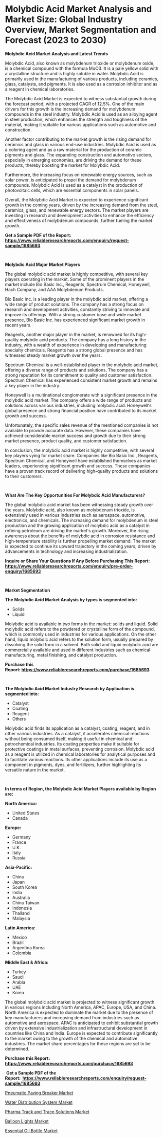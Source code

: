 <p><h1>Molybdic Acid Market Analysis and Market Size: Global Industry Overview, Market Segmentation and Forecast (2023 to 2030)</h1></p><p><strong>Molybdic Acid Market Analysis and Latest Trends</strong></p>
<p><p>Molybdic Acid, also known as molybdenum trioxide or molybdenum oxide, is a chemical compound with the formula MoO3. It is a pale yellow solid with a crystalline structure and is highly soluble in water. Molybdic Acid is primarily used in the manufacturing of various products, including ceramics, glass, catalysts, and pigments. It is also used as a corrosion inhibitor and as a reagent in chemical laboratories.</p><p>The Molybdic Acid Market is expected to witness substantial growth during the forecast period, with a projected CAGR of 12.5%. One of the main drivers for this growth is the increasing demand for molybdenum compounds in the steel industry. Molybdic Acid is used as an alloying agent in steel production, which enhances the strength and toughness of the material, making it suitable for various applications such as automotive and construction.</p><p>Another factor contributing to the market growth is the rising demand for ceramics and glass in various end-use industries. Molybdic Acid is used as a coloring agent and as a raw material for the production of ceramic pigments and glass. The expanding construction and automotive sectors, especially in emerging economies, are driving the demand for these products, thereby boosting the market for Molybdic Acid.</p><p>Furthermore, the increasing focus on renewable energy sources, such as solar power, is anticipated to propel the demand for molybdenum compounds. Molybdic Acid is used as a catalyst in the production of photovoltaic cells, which are essential components in solar panels.</p><p>Overall, the Molybdic Acid Market is expected to experience significant growth in the coming years, driven by the increasing demand from the steel, ceramics, glass, and renewable energy sectors. The market players are investing in research and development activities to enhance the efficiency and effectiveness of molybdenum compounds, further fueling the market growth.</p></p>
<p><strong>Get a Sample PDF of the Report:&nbsp; <a href="https://www.reliableresearchreports.com/enquiry/request-sample/1685693">https://www.reliableresearchreports.com/enquiry/request-sample/1685693</a></strong></p>
<p>&nbsp;</p>
<p><strong>Molybdic Acid Major Market Players</strong></p>
<p><p>The global molybdic acid market is highly competitive, with several key players operating in the market. Some of the prominent players in the market include Bio Basic Inc., Reagents, Spectrum Chemical, Honeywell, Hach Company, and AAA Molybdenum Products.</p><p>Bio Basic Inc. is a leading player in the molybdic acid market, offering a wide range of product solutions. The company has a strong focus on research and development activities, constantly striving to innovate and improve its offerings. With a strong customer base and wide market presence, Bio Basic Inc. has experienced significant market growth in recent years.</p><p>Reagents, another major player in the market, is renowned for its high-quality molybdic acid products. The company has a long history in the industry, with a wealth of experience in developing and manufacturing specialty chemicals. Reagents has a strong global presence and has witnessed steady market growth over the years.</p><p>Spectrum Chemical is a well-established player in the molybdic acid market, offering a diverse range of products and solutions. The company has a strong reputation for its commitment to quality and customer satisfaction. Spectrum Chemical has experienced consistent market growth and remains a key player in the industry.</p><p>Honeywell is a multinational conglomerate with a significant presence in the molybdic acid market. The company offers a wide range of products and solutions across various industries, including molybdic acid. Honeywell's global presence and strong financial position have contributed to its market growth and success.</p><p>Unfortunately, the specific sales revenue of the mentioned companies is not available to provide accurate data. However, these companies have achieved considerable market success and growth due to their strong market presence, product quality, and customer satisfaction.</p><p>In conclusion, the molybdic acid market is highly competitive, with several key players vying for market share. Companies like Bio Basic Inc., Reagents, Spectrum Chemical, and Honeywell have established themselves as market leaders, experiencing significant growth and success. These companies have a proven track record of delivering high-quality products and solutions to their customers.</p></p>
<p>&nbsp;</p>
<p><strong>What Are The Key Opportunities For Molybdic Acid Manufacturers?</strong></p>
<p><p>The global molybdic acid market has been witnessing steady growth over the years. Molybdic acid, also known as molybdenum trioxide, is extensively used in various industries such as aerospace, automotive, electronics, and chemicals. The increasing demand for molybdenum in steel production and the growing application of molybdic acid as a catalyst in refining petroleum are driving the market's growth. Moreover, the rising awareness about the benefits of molybdic acid in corrosion resistance and high-temperature stability is further propelling market demand. The market is expected to continue its upward trajectory in the coming years, driven by advancements in technology and increasing industrialization.</p></p>
<p><strong>Inquire or Share Your Questions If Any Before Purchasing This Report: <a href="https://www.reliableresearchreports.com/enquiry/pre-order-enquiry/1685693">https://www.reliableresearchreports.com/enquiry/pre-order-enquiry/1685693</a></strong></p>
<p>&nbsp;</p>
<p><strong>Market Segmentation</strong></p>
<p><strong>The Molybdic Acid Market Analysis by types is segmented into:</strong></p>
<p><ul><li>Solids</li><li>Liquid</li></ul></p>
<p><p>Molybdic acid is available in two forms in the market: solids and liquid. Solid molybdic acid refers to the powdered or crystalline form of the compound, which is commonly used in industries for various applications. On the other hand, liquid molybdic acid refers to the solution form, usually prepared by dissolving the solid form in a solvent. Both solid and liquid molybdic acid are commercially available and used in different industries such as chemical manufacturing, metal finishing, and catalyst production.</p></p>
<p><strong>Purchase this Report:&nbsp;<a href="https://www.reliableresearchreports.com/purchase/1685693">https://www.reliableresearchreports.com/purchase/1685693</a></strong></p>
<p>&nbsp;</p>
<p><strong>The Molybdic Acid Market Industry Research by Application is segmented into:</strong></p>
<p><ul><li>Catalyst</li><li>Coating</li><li>Reagent</li><li>Others</li></ul></p>
<p><p>Molybdic acid finds its application as a catalyst, coating, reagent, and in other various industries. As a catalyst, it accelerates chemical reactions without being consumed itself, making it useful in chemical and petrochemical industries. Its coating properties make it suitable for protective coatings in metal surfaces, preventing corrosion. Molybdic acid as a reagent is utilized in chemical laboratories for analytical purposes and to facilitate various reactions. Its other applications include its use as a component in pigments, dyes, and fertilizers, further highlighting its versatile nature in the market.</p></p>
<p>&nbsp;</p>
<p><strong>In terms of Region, the Molybdic Acid Market Players available by Region are:</strong></p>
<p>
    <p> <strong> North America: </strong>
        <ul>
            <li>United States</li>
            <li>Canada</li>
        </ul>
        </p> 
    <p> <strong> Europe: </strong>
        <ul>
            <li>Germany</li>
            <li>France</li>
            <li>U.K.</li>
            <li>Italy</li>
            <li>Russia</li>
        </ul>
        </p> 
    <p> <strong> Asia-Pacific: </strong>
        <ul>
            <li>China</li>
            <li>Japan</li>
            <li>South Korea</li>
            <li>India</li>
            <li>Australia</li>
            <li>China Taiwan</li>
            <li>Indonesia</li>
            <li>Thailand</li>
            <li>Malaysia</li>
        </ul>
        </p> 
    <p> <strong> Latin America: </strong>
        <ul>
            <li>Mexico</li>
            <li>Brazil</li>
            <li>Argentina Korea</li>
            <li>Colombia</li>
        </ul>
        </p> 
    <p> <strong> Middle East & Africa: </strong>
        <ul>
            <li>Turkey</li>
            <li>Saudi</li>
            <li>Arabia</li>
            <li>UAE</li>
            <li>Korea</li>
        </ul>
    </p>
    </p>
<p><p>The global molybdic acid market is projected to witness significant growth in various regions including North America, APAC, Europe, USA, and China. North America is expected to dominate the market due to the presence of key manufacturers and increasing demand from industries such as automotive and aerospace. APAC is anticipated to exhibit substantial growth driven by extensive industrialization and infrastructural development in countries like China and India. Europe is expected to contribute significantly to the market owing to the growth of the chemical and automotive industries. The market share percentages for these regions are yet to be determined.</p></p>
<p><strong>Purchase this Report: <a href="https://www.reliableresearchreports.com/purchase/1685693">https://www.reliableresearchreports.com/purchase/1685693</a></strong></p>
<p>&nbsp;<strong>Get a Sample PDF of the Report:&nbsp;&nbsp;<a href="https://www.reliableresearchreports.com/enquiry/request-sample/1685693">https://www.reliableresearchreports.com/enquiry/request-sample/1685693</a></strong></p>
<p><strong></strong></p>
<p><p><a href="https://github.com/sofyaavrova/Market-Research-Report-List-1/blob/main/pneumatic-paving-breaker-market.md">Pneumatic Paving Breaker Market</a></p><p><a href="https://medium.com/@heatherhall44/water-distribution-system-market-size-growth-forecast-2023-2030-b2b2787a2c3a">Water Distribution System Market</a></p><p><a href="https://www.linkedin.com/pulse/pharma-track-trace-solutions-market-research-report-unlocks-qkmie/">Pharma Track and Trace Solutions Market</a></p><p><a href="https://github.com/merzlyukov93/Market-Research-Report-List-1/blob/main/balloon-lights-market.md">Balloon Lights Market</a></p><p><a href="https://medium.com/@stephenstevens11/essential-oil-bottle-market-competitive-analysis-market-trends-and-forecast-to-2030-8ada4f33f7be">Essential Oil Bottle Market</a></p></p>